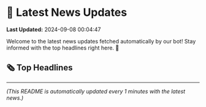 # 📰 Latest News Updates
**Last Updated:** 2024-09-08 00:04:47

Welcome to the latest news updates fetched automatically by our bot! Stay informed with the top headlines right here. 🚀

## 🗞️ Top Headlines

---
*(This README is automatically updated every 1 minutes with the latest news.)*
